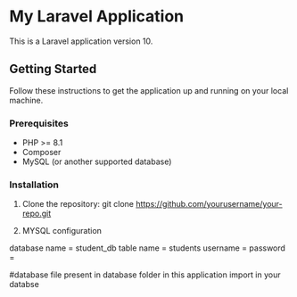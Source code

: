 # My Laravel Application

This is a Laravel application version 10.

## Getting Started

Follow these instructions to get the application up and running on your local machine.

### Prerequisites

- PHP >= 8.1
- Composer
- MySQL (or another supported database)

### Installation

1. Clone the repository:
   git clone https://github.com/yourusername/your-repo.git

2. MYSQL configuration

database name = student_db
table name = students
username =
password = 

#database file present in database folder in this application import in your databse